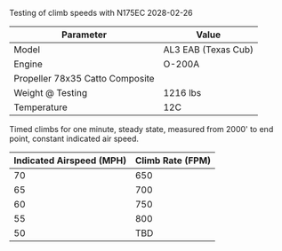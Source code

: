 
Testing of climb speeds with N175EC 2028-02-26

|Parameter | Value |
|-|-|
|Model | AL3 EAB (Texas Cub) |
|Engine | O-200A |
|Propeller 78x35 Catto Composite|
|Weight @ Testing |1216 lbs |
|Temperature |  12C |

Timed climbs for one minute, steady state, measured from 2000' to end point, constant indicated air speed.

| Indicated Airspeed (MPH) | Climb Rate (FPM) |
|-|-|
| 70 | 650 |
| 65 | 700 |
|60 | 750|
|55| 800 |
|50 | TBD |

